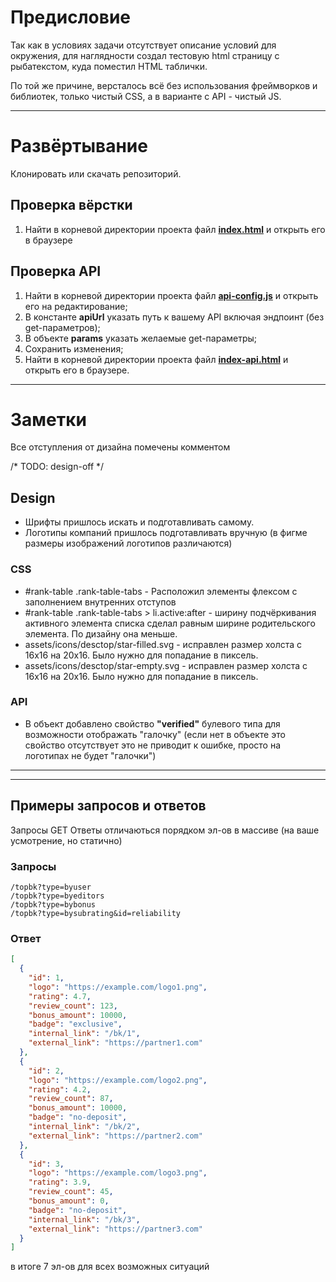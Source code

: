 # Предисловие

Так как в условиях задачи отсутствует описание условий для окружения, для наглядности создал тестовую html страницу с рыбатекстом, куда поместил HTML таблички.

По той же причине, версталось всё без использования фреймворков и библиотек, только чистый CSS, a в варианте с API - чистый JS.

---

# Развёртывание
Клонировать или скачать репозиторий.

## Проверка вёрстки
1. Найти в корневой директории проекта файл **[index.html](index.html)** и открыть его в браузере

## Проверка API
1. Найти в корневой директории проекта файл **[api-config.js](api-config.js)** и открыть его на редактирование;
2. В константе **apiUrl** указать путь к вашему API включая эндпоинт (без get-параметров);
3. В объекте **params** указать желаемые get-параметры;
4. Сохранить изменения;
5. Найти в корневой директории проекта файл **[index-api.html](index-api.html)**  и открыть его в браузере.

---

# Заметки
Все отступления от дизайна помечены комментом

/* TODO: design-off */

## Design
- Шрифты пришлось искать и подготавливать самому.
- Логотипы компаний пришлось подготавливать вручную (в фигме размеры изображений логотипов различаются)

### CSS
- #rank-table .rank-table-tabs - Расположил элементы флексом с заполнением внутренних отступов
- #rank-table .rank-table-tabs > li.active:after - ширину подчёркивания активного элемента списка сделал равным ширине родительского элемента. По дизайну она меньше.
- assets/icons/desctop/star-filled.svg - исправлен размер холста с 16x16 на 20x16. Было нужно для попадание в пиксель.
- assets/icons/desctop/star-empty.svg - исправлен размер холста с 16x16 на 20x16. Было нужно для попадание в пиксель.


### API
- В объект добавлено свойство **"verified"** булевого типа для возможности отображать "галочку" (если нет в объекте это свойство отсутствует это не приводит к ошибке, просто на логотипах не будет "галочки")

---

---

## Примеры запросов и ответов

Запросы GET
Ответы отличаються порядком эл-ов в массиве (на ваше усмотрение, но статично)

### Запросы
```
/topbk?type=byuser
/topbk?type=byeditors
/topbk?type=bybonus
/topbk?type=bysubrating&id=reliability
```

### Ответ
```json
[
  {
    "id": 1,
    "logo": "https://example.com/logo1.png",
    "rating": 4.7,
    "review_count": 123,
    "bonus_amount": 10000,
    "badge": "exclusive",
    "internal_link": "/bk/1",
    "external_link": "https://partner1.com"
  },
  {
    "id": 2,
    "logo": "https://example.com/logo2.png",
    "rating": 4.2,
    "review_count": 87,
    "bonus_amount": 10000,
    "badge": "no-deposit",
    "internal_link": "/bk/2",
    "external_link": "https://partner2.com"
  },
  {
    "id": 3,
    "logo": "https://example.com/logo3.png",
    "rating": 3.9,
    "review_count": 45,
    "bonus_amount": 0,
    "badge": "no-deposit",
    "internal_link": "/bk/3",
    "external_link": "https://partner3.com"
  }
]
```
в итоге 7 эл-ов для всех возможных ситуаций
